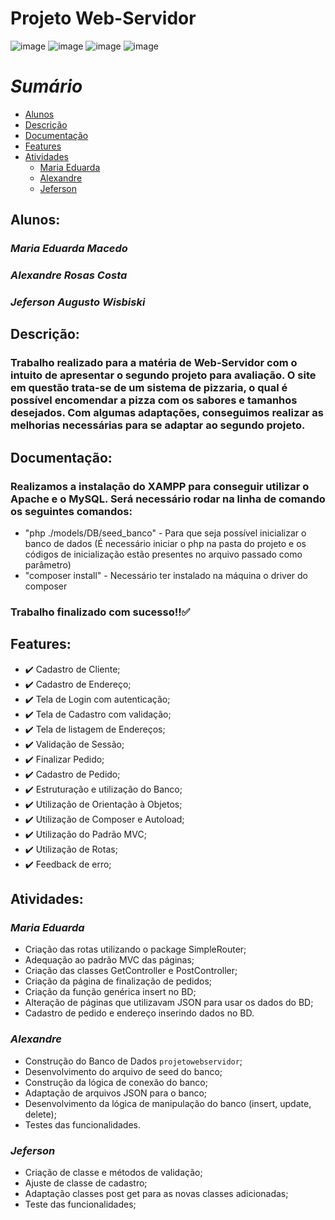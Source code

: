 # **Projeto Web-Servidor**
![image](https://img.shields.io/badge/PHP-777BB4?style=for-the-badge&logo=php&logoColor=white) ![image](https://img.shields.io/badge/JavaScript-F7DF1E?style=for-the-badge&logo=javascript&logoColor=black) ![image](https://img.shields.io/badge/CSS-239120?&style=for-the-badge&logo=css3&logoColor=white) ![image](https://img.shields.io/badge/HTML-239120?style=for-the-badge&logo=html5&logoColor=white)


*Sumário*
=================
<!--ts-->
   * [Alunos](#alunos)
   * [Descrição](#descrição)
   * [Documentação](#documentação)
   * [Features](#features)
   * [Atividades](#atividades)
      * [Maria Eduarda](#maria-eduarda)
      * [Alexandre](#alexandre)
      * [Jeferson](#jeferson)
<!--te-->

## Alunos:
### *Maria Eduarda Macedo*
### *Alexandre Rosas Costa*
### *Jeferson Augusto Wisbiski*  


## Descrição:
### Trabalho realizado para a matéria de Web-Servidor com o intuito de apresentar o segundo projeto para avaliação. O site em questão trata-se de um sistema de pizzaria, o qual é possível encomendar a pizza com os sabores e tamanhos desejados. Com algumas adaptações, conseguimos realizar as melhorias necessárias para se adaptar ao segundo projeto.



## Documentação:
### Realizamos a instalação do XAMPP para conseguir utilizar o Apache e o MySQL. Será necessário rodar na linha de comando os seguintes comandos: 
- "php ./models/DB/seed_banco" - Para que seja possível inicializar o banco de dados (É necessário iniciar o php na pasta do projeto e os códigos de inicialização estão presentes no arquivo passado como parâmetro)
- "composer install" - Necessário ter instalado na máquina o driver do composer

### Trabalho finalizado com sucesso!!:white_check_mark:

## Features:

- :heavy_check_mark: Cadastro de Cliente;
- :heavy_check_mark: Cadastro de Endereço;
- :heavy_check_mark: Tela de Login com autenticação;
- :heavy_check_mark: Tela de Cadastro com validação;
- :heavy_check_mark: Tela de listagem de Endereços;
- :heavy_check_mark: Validação de Sessão;
- :heavy_check_mark: Finalizar Pedido;
- :heavy_check_mark: Cadastro de Pedido;
- :heavy_check_mark: Estruturação e utilização do Banco;
- :heavy_check_mark: Utilização de Orientação à Objetos;
- :heavy_check_mark: Utilização de Composer e Autoload;
- :heavy_check_mark: Utilização do Padrão MVC;
- :heavy_check_mark: Utilização de Rotas;
- :heavy_check_mark: Feedback de erro;

## Atividades:

### *Maria Eduarda*
- Criação das rotas utilizando o package SimpleRouter;
- Adequação ao padrão MVC das páginas;
- Criação das classes GetController e PostController;
- Criação da página de finalização de pedidos;
- Criação da função genérica insert no BD;
- Alteração de páginas que utilizavam JSON para usar os dados do BD;
- Cadastro de pedido e endereço inserindo dados no BD.

### *Alexandre*
- Construção do Banco de Dados `projetowebservidor`;
- Desenvolvimento do arquivo de seed do banco;
- Construção da lógica de conexão do banco;
- Adaptação de arquivos JSON para o banco;
- Desenvolvimento da lógica de manipulação do banco (insert, update, delete);
- Testes das funcionalidades.

### *Jeferson* 
- Criação de classe e métodos de validação;
- Ajuste de classe de cadastro;
- Adaptação classes post get para as novas classes adicionadas;
- Teste das funcionalidades;
